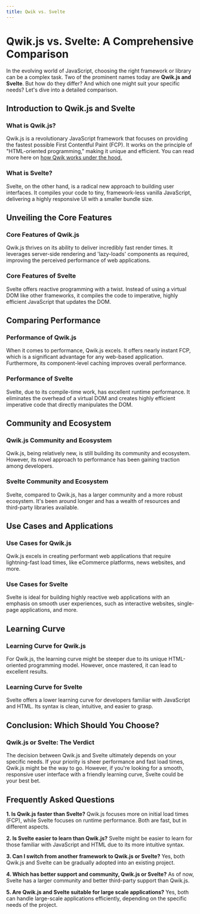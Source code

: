 ```yaml
--- 
title: Qwik vs. Svelte 
--- 
```


# **Qwik.js vs. Svelte: A Comprehensive Comparison**

In the evolving world of JavaScript, choosing the right framework or library can be a complex task. Two of the prominent names today are **Qwik.js and Svelte**. But how do they differ? And which one might suit your specific needs? Let's dive into a detailed comparison.

## **Introduction to Qwik.js and Svelte**

### **What is Qwik.js?**

Qwik.js is a revolutionary JavaScript framework that focuses on providing the fastest possible First Contentful Paint (FCP). It works on the principle of "HTML-oriented programming," making it unique and efficient. You can read more here on <a href="https://codehints.io/category/qwik#how-does-qwik-work-under-the-hood">how Qwik works under the hood.</a>

### **What is Svelte?**

Svelte, on the other hand, is a radical new approach to building user interfaces. It compiles your code to tiny, framework-less vanilla JavaScript, delivering a highly responsive UI with a smaller bundle size.

## **Unveiling the Core Features**

### **Core Features of Qwik.js**

Qwik.js thrives on its ability to deliver incredibly fast render times. It leverages server-side rendering and 'lazy-loads' components as required, improving the perceived performance of web applications.

### **Core Features of Svelte**

Svelte offers reactive programming with a twist. Instead of using a virtual DOM like other frameworks, it compiles the code to imperative, highly efficient JavaScript that updates the DOM.

## **Comparing Performance**

### **Performance of Qwik.js**

When it comes to performance, Qwik.js excels. It offers nearly instant FCP, which is a significant advantage for any web-based application. Furthermore, its component-level caching improves overall performance.

### **Performance of Svelte**

Svelte, due to its compile-time work, has excellent runtime performance. It eliminates the overhead of a virtual DOM and creates highly efficient imperative code that directly manipulates the DOM.

## **Community and Ecosystem**

### **Qwik.js Community and Ecosystem**

Qwik.js, being relatively new, is still building its community and ecosystem. However, its novel approach to performance has been gaining traction among developers.

### **Svelte Community and Ecosystem**

Svelte, compared to Qwik.js, has a larger community and a more robust ecosystem. It's been around longer and has a wealth of resources and third-party libraries available.

## **Use Cases and Applications**

### **Use Cases for Qwik.js**

Qwik.js excels in creating performant web applications that require lightning-fast load times, like eCommerce platforms, news websites, and more.

### **Use Cases for Svelte**

Svelte is ideal for building highly reactive web applications with an emphasis on smooth user experiences, such as interactive websites, single-page applications, and more.

## **Learning Curve**

### **Learning Curve for Qwik.js**

For Qwik.js, the learning curve might be steeper due to its unique HTML-oriented programming model. However, once mastered, it can lead to excellent results.

### **Learning Curve for Svelte**

Svelte offers a lower learning curve for developers familiar with JavaScript and HTML. Its syntax is clean, intuitive, and easier to grasp.

## **Conclusion: Which Should You Choose?**

### **Qwik.js or Svelte: The Verdict**

The decision between Qwik.js and Svelte ultimately depends on your specific needs. If your priority is sheer performance and fast load times, Qwik.js might be the way to go. However, if you're looking for a smooth, responsive user interface with a friendly learning curve, Svelte could be your best bet.

## **Frequently Asked Questions**

**1. Is Qwik.js faster than Svelte?**
Qwik.js focuses more on initial load times (FCP), while Svelte focuses on runtime performance. Both are fast, but in different aspects.

**2. Is Svelte easier to learn than Qwik.js?**
Svelte might be easier to learn for those familiar with JavaScript and HTML due to its more intuitive syntax.

**3. Can I switch from another framework to Qwik.js or Svelte?**
Yes, both Qwik.js and Svelte can be gradually adopted into an existing project.

**4. Which has better support and community, Qwik.js or Svelte?**
As of now, Svelte has a larger community and better third-party support than Qwik.js.

**5. Are Qwik.js and Svelte suitable for large scale applications?**
Yes, both can handle large-scale applications efficiently, depending on the specific needs of the project.
